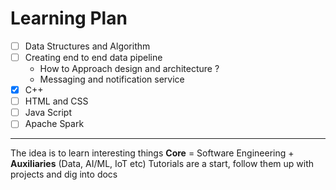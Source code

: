 # Learning Plan

- [ ] Data Structures and Algorithm 
- [ ] Creating end to end data pipeline 
	- How to Approach design and architecture ?
	- Messaging and notification service
- [x] C++
- [ ] HTML and CSS
- [ ] Java Script
- [ ] Apache Spark 

---

The idea is to learn interesting things 
**Core** = Software Engineering + **Auxiliaries** (Data, AI/ML, IoT etc) 
Tutorials are a start, follow them up with projects and dig into docs 


